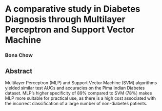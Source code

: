 # A comparative study in Diabetes Diagnosis through Multilayer Perceptron and Support Vector Machine
### Bona Chow

## Abstract
Multilayer Perceptron (MLP) and Support Vector Machine (SVM) algorithms yielded similar test AUCs and accuracies on the Pima Indian Diabetes dataset. MLP’s higher specificity of 89% compared to SVM (78%) makes MLP more suitable for practical use, as there is a high cost associated with the incorrect classification of a large number of non-diabetes patients.
